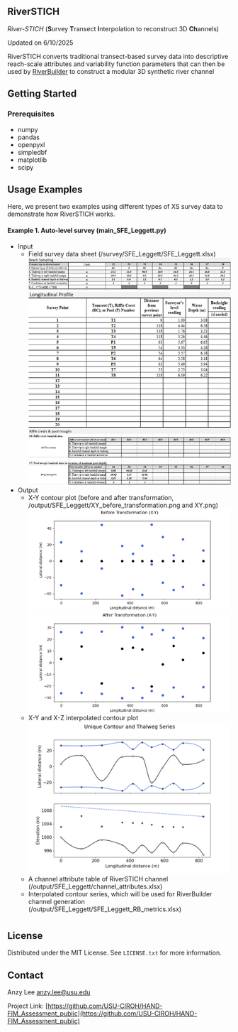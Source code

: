 ## RiverSTICH

_River-STICH_ (**S**urvey **T**ransect **I**nterpolation to reconstruct 3D **Ch**annels)

Updated on 6/10/2025

RiverSTICH converts traditional transect-based survey data into descriptive reach-scale attributes and variability function parameters that can then be used by [RiverBuilder](https://github.com/Pasternack-Lab/RiverBuilder) to construct a modular 3D synthetic river channel 


<!-- GETTING STARTED -->
## Getting Started

### Prerequisites

* numpy
* pandas
* openpyxl
* simpledbf
* matplotlib
* scipy

<!-- USAGE EXAMPLES -->
## Usage Examples

Here, we present two examples using different types of XS survey data to demonstrate how RiverSTICH works.

#### Example 1. Auto-level survey (main_SFE_Leggett.py)

- Input
    - Field survey data sheet (/survey/SFE_Leggett/SFE_Leggett.xlsx)
![Figure 1. Equal-space transect survey](/survey/SFE_Leggett/survey1.png)
![Figure 2. Longitudinal profile](/survey/SFE_Leggett/survey2.png)
![Figure 3. Additional riffle crests and pool troughs transect survey](/survey/SFE_Leggett/survey3.png)
- Output
    - X-Y contour plot (before and after transformation, /output/SFE_Leggett/XY_before_transformation.png and XY.png)
![Figure 4. X-Y contour plot, before transformation](/output/SFE_Leggett/XY_before_transformation.png) 
![Figure 5. X-Y contour plot, after transformation](/output/SFE_Leggett/XY.png)
    - X-Y and X-Z interpolated contour plot 
![Figure 6. X-Y and X-Z interpolated contour plot](/output/SFE_Leggett/XYZ_contours.png)
    - A channel attribute table of RiverSTICH channel (/output/SFE_Leggett/channel_attributes.xlsx)
    - Interpolated contour series, which will be used for RiverBuilder channel generation (/output/SFE_Leggett/SFE_Leggett_RB_metrics.xlsx)

# <!-- ![output3](/codes/SFE_Leggett_hand_param_calc/HAND_BM/SRCs_extended.png) -->

<!---
<p align="center" width="100%">
<img width="50%" src="/SFE_Leggett_hand_param_calc/HAND_BM/SRCs_extended.png" alt="output3">
</p>
-->


<!-- LICENSE -->
## License

Distributed under the MIT License. See `LICENSE.txt` for more information.



<!-- CONTACT -->
## Contact

Anzy Lee anzy.lee@usu.edu

Project Link: [https://github.com/USU-CIROH/HAND-FIM_Assessment_public](https://github.com/USU-CIROH/HAND-FIM_Assessment_public)


<!-- ACKNOWLEDGMENTS 
## Acknowledgments


<p align="right">(<a href="#readme-top">back to top</a>)</p>

